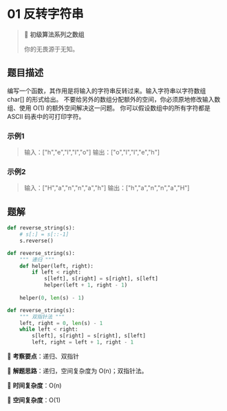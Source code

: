 # 01 反转字符串

> 🌈 **初级算法系列之数组**
>
> 你的无畏源于无知。

## 题目描述

编写一个函数，其作用是将输入的字符串反转过来。输入字符串以字符数组 char[] 的形式给出。
不要给另外的数组分配额外的空间，你必须原地修改输入数组、使用 O(1) 的额外空间解决这一问题。
你可以假设数组中的所有字符都是 ASCII 码表中的可打印字符。

### 示例1

> 输入：["h","e","l","l","o"]
> 输出：["o","l","l","e","h"]

### 示例2

> 输入：["H","a","n","n","a","h"]
> 输出：["h","a","n","n","a","H"]

## 题解

```python
def reverse_string(s):
    # s[:] = s[::-1]
    s.reverse()
```

```python
def reverse_string(s):
    """ 递归 """
    def helper(left, right):
        if left < right:
            s[left], s[right] = s[right], s[left]
            helper(left + 1, right - 1)
            
    helper(0, len(s) - 1)
```

```python
def reverse_string(s):
    """ 双指针法 """
    left, right = 0, len(s) - 1
    while left < right:
        s[left], s[right] = s[right], s[left]
        left, right = left + 1, right - 1
```

🍥 **考察要点**：递归、双指针

🍬 **解题思路**：递归，空间复杂度为 O(n)；双指针法。

🍉 **时间复杂度**：O(n)

🍭 **空间复杂度**：O(1)
